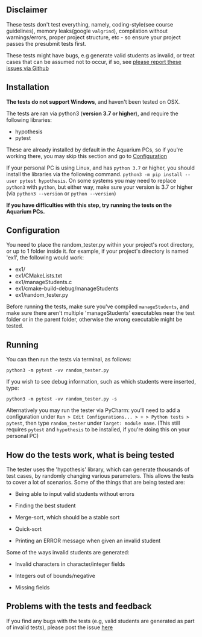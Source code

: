 ## Disclaimer

These tests don't test everything, namely, coding-style(see course guidelines),
memory leaks(google `valgrind`), compilation without warnings/errors, proper
project structure, etc - so ensure your project passes the presubmit tests first.

These tests might have bugs, e.g generate valid students as invalid, or treat
cases that can be assumed not to occur, if so, see [please report these issues
via Github](https://github.cs.huji.ac.il/danielkerbel/tests_c_ex1/issues)

## Installation

**The tests do not support Windows**, and haven't been tested on OSX.  

The tests are ran via python3 (**version 3.7 or higher**), and require the following libraries:

- hypothesis
- pytest 

These are already installed by default in the Aquarium PCs, so if you're working
there, you may skip this section and go to [Configuration](#configuration)


If your personal PC is using Linux, and has `python 3.7` or higher, you should
install the libraries via the following command.
`python3 -m pip install --user pytest hypothesis`. On some systems you may
need to replace `python3` with `python`, but either way, make sure your version
is 3.7 or higher (via `python3 --version` or `python --version`)

**If you have difficulties with this step, try running the tests on the Aquarium PCs.**

## Configuration

You need to place the random_tester.py within your project's root directory, or up to 1 folder inside it. for example,
if your project's directory is named 'ex1', the following would work:

- ex1/
- ex1/CMakeLists.txt
- ex1/manageStudents.c
- ex1/cmake-build-debug/manageStudents
- ex1/random_tester.py

Before running the tests, make sure you've compiled `manageStudents`, and make
sure there aren't multiple 'manageStudents' executables near the test folder or
in the parent folder, otherwise the wrong executable might be tested.

## Running

You can then run the tests via terminal, as follows:

`python3 -m pytest -vv random_tester.py`

If you wish to see debug information, such as which students were inserted, type:

`python3 -m pytest -vv random_tester.py -s`

Alternatively you may run the tester via PyCharm: you'll need to add a configuration
under `Run > Edit Configurations... > + > Python tests > pytest`, then type
`random_tester` under `Target: module name`. (This still requires `pytest` and
`hypothesis` to be installed, if you're doing this on your personal PC)

## How do the tests work, what is being tested

The tester uses the 'hypothesis' library, which can generate thousands
of test cases, by randomly changing various parameters. This allows the tests to cover
a lot of scenarios. Some of the things that are being tested are:

- Being able to input valid students without errors

- Finding the best student

- Merge-sort, which should be a stable sort

- Quick-sort

- Printing an ERROR message when given an invalid student

Some of the ways invalid students are generated:

* Invalid characters in character/integer fields

* Integers out of bounds/negative 

* Missing fields


## Problems with the tests and feedback

If you find any bugs with the tests (e.g, valid students are generated as part
of invalid tests), please post the issue [here](https://github.cs.huji.ac.il/danielkerbel/tests_c_ex1/issues)

